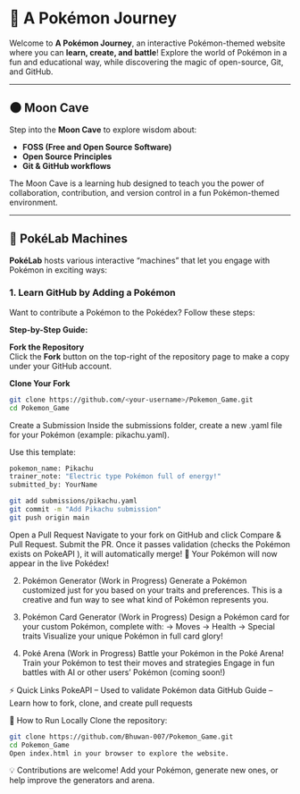 # 🌟 A Pokémon Journey

Welcome to **A Pokémon Journey**, an interactive Pokémon-themed website where you can **learn, create, and battle**! Explore the world of Pokémon in a fun and educational way, while discovering the magic of open-source, Git, and GitHub.

---

## 🌑 Moon Cave

Step into the **Moon Cave** to explore wisdom about:

- **FOSS (Free and Open Source Software)**  
- **Open Source Principles**  
- **Git & GitHub workflows**  

The Moon Cave is a learning hub designed to teach you the power of collaboration, contribution, and version control in a fun Pokémon-themed environment.

---

## 🧪 PokéLab Machines

**PokéLab** hosts various interactive “machines” that let you engage with Pokémon in exciting ways:

### 1. Learn GitHub by Adding a Pokémon

Want to contribute a Pokémon to the Pokédex? Follow these steps:

**Step-by-Step Guide:**

**Fork the Repository**  
Click the **Fork** button on the top-right of the repository page to make a copy under your GitHub account.

**Clone Your Fork**
```bash
git clone https://github.com/<your-username>/Pokemon_Game.git
cd Pokemon_Game
```

Create a Submission
Inside the submissions folder, create a new .yaml file for your Pokémon (example: pikachu.yaml).

Use this template:
```bash
pokemon_name: Pikachu
trainer_note: "Electric type Pokémon full of energy!"
submitted_by: YourName
```
```bash
git add submissions/pikachu.yaml
git commit -m "Add Pikachu submission"
git push origin main
```
Open a Pull Request
Navigate to your fork on GitHub and click Compare & Pull Request. Submit the PR. Once it passes validation (checks the Pokémon exists on PokeAPI
), it will automatically merge!
🎉 Your Pokémon will now appear in the live Pokédex!

2. Pokémon Generator (Work in Progress)
Generate a Pokémon customized just for you based on your traits and preferences. This is a creative and fun way to see what kind of Pokémon represents you.

3. Pokémon Card Generator (Work in Progress)
Design a Pokémon card for your custom Pokémon, complete with:
-> Moves
-> Health
-> Special traits
Visualize your unique Pokémon in full card glory!

4. Poké Arena (Work in Progress)
Battle your Pokémon in the Poké Arena!
Train your Pokémon to test their moves and strategies
Engage in fun battles with AI or other users’ Pokémon (coming soon!)

⚡ Quick Links
PokeAPI
 – Used to validate Pokémon data
GitHub Guide
 – Learn how to fork, clone, and create pull requests


🚀 How to Run Locally
Clone the repository:
```bash
git clone https://github.com/Bhuwan-007/Pokemon_Game.git
cd Pokemon_Game
Open index.html in your browser to explore the website.
```

💡 Contributions are welcome! Add your Pokémon, generate new ones, or help improve the generators and arena.
